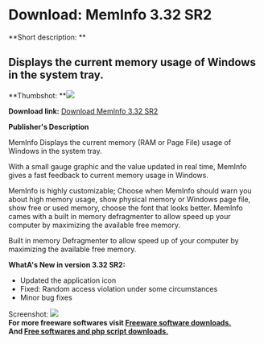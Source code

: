 # Download: MemInfo 3.32 SR2

**Short description: **

## Displays the current memory usage of Windows in the system tray.

  
**Thumbshot: **![](http://www.freewarefiles.com/screenshot/meminfo3_md.jpg)   
  
**Download link:** [Download MemInfo 3.32 SR2](http://freesoftwares.boysofts.com/MemInfo_program_13550.html)  
  

**Publisher's Description**  
  

MemInfo Displays the current memory (RAM or Page File) usage of Windows in the
system tray.

With a small gauge graphic and the value updated in real time, MemInfo gives a
fast feedback to current memory usage in Windows.

MemInfo is highly customizable; Choose when MemInfo should warn you about high
memory usage, show physical memory or Windows page file, show free or used
memory, choose the font that looks better. MemInfo cames with a built in
memory defragmenter to allow speed up your computer by maximizing the
available free memory.

Built in memory Defragmenter to allow speed up of your computer by maximizing
the available free memory.

**WhatA's New in version 3.32 SR2:**

  * Updated the application icon 
  * Fixed: Random access violation under some circumstances 
  * Minor bug fixes 

  
  
Screenshot: ![](http://www.freewarefiles.com/screenshot/meminfo3.jpg)  
**For more freeware softwares visit [Freeware software downloads.](http://freesoftwares.boysofts.com/)**   
**And [Free softwares and php script downloads.](http://www.boysofts.com/)**

